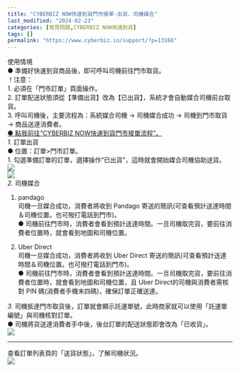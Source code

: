 ```yaml
---
title: "CYBERBIZ NOW快速到貨門市接單-出貨、司機媒合"
last_modified: "2024-02-23"
categories: [常見問題,CYBERBIZ NOW快速到貨]
tags: []
permalink: "https://www.cyberbiz.io/support/?p=13166"
---
```


使用情境  
● 準備好快速到貨商品後，即可呼叫司機前往門市取貨。  
！注意：  
1\. 必須在「門市訂單」頁面操作。  
2\. 訂單配送狀態須從【準備出貨】改為【已出貨】，系統才會自動媒合司機前台取貨。  
3\. 呼叫司機後，主要流程為：系統媒合司機 → 司機媒合成功 → 司機到門市取貨 → 商品送達消費者。  
[● 點我前往“CYBERBIZ NOW快速到貨門市接單流程”。](https://www.cyberbiz.io/support/?p=13744)  
_1._   訂單出貨  
● 位置：訂單>門市訂單。  
1\. 勾選準備訂單的訂單，選擇操作“已出貨”，這時就會開始媒合司機協助送貨。  
![](https://www.cyberbiz.io/support/wp-content/uploads/2021/06/快速到貨33.png)  
![](https://www.cyberbiz.io/support/wp-content/uploads/2021/06/快速到貨34.png)  
_2._   司機媒合  

1. pandago  
司機一旦媒合成功，消費者將收到 Pandago 寄送的簡訊(可查看預計送達時間＆司機位置。也可撥打電話到門市)。  
● 司機前往門市時，消費者會看到預計送達時間。一旦司機取完貨，要前往消費者位置時，就會看到地圖和司機位置。  



2. Uber Direct  
司機一旦媒合成功，消費者將收到 Uber Direct 寄送的簡訊(可查看預計送達時間＆司機位置。也可撥打電話到門市)。  
● 司機前往門市時，消費者會看到預計送達時間。一旦司機取完貨，要前往消費者位置時，就會看到地圖和司機位置，且 Uber Direct的司機與消費者需核對
PIN 碼(消費者手機末四碼)，確保訂單正確送達。  


_3._   司機抵達門市取貨後，訂單就會顯示託運單號，此時商家就可以使用「託運單編號」與司機核對訂單。  
● 司機將貨送達消費者手中後，後台訂單的配送狀態即會改為「已收貨」。  
![](https://www.cyberbiz.io/support/wp-content/uploads/2021/06/快速到貨35.png)  

* * *

查看訂單列表頁的「送貨狀態」，了解司機狀況。  
![](https://www.cyberbiz.io/support/wp-content/uploads/2021/06/快速到貨36-1.png)  

